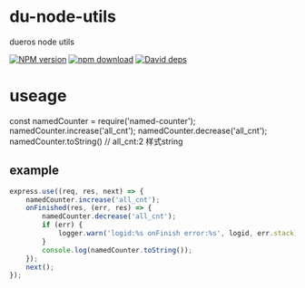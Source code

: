 # du-node-utils
dueros node utils

[![NPM version][npm-image]][npm-url]
[![npm download][download-image]][download-url]
[![David deps][david-image]][david-url]

[npm-image]: https://img.shields.io/npm/v/named-counter.svg
[npm-url]: https://npmjs.com/package/named-counter
[download-image]: https://img.shields.io/npm/dm/named-counter.svg
[download-url]: https://npmjs.com/package/named-counter
[david-image]: https://img.shields.io/david/imcooder/named-counter.svg
[david-url]: https://david-dm.org/imcooder/named-counter


# useage
const namedCounter = require('named-counter');
namedCounter.increase('all_cnt');
namedCounter.decrease('all_cnt');
namedCounter.toString() // all_cnt:2  样式string

## example
```javascript
express.use((req, res, next) => {
	namedCounter.increase('all_cnt');
	onFinished(res, (err, res) => {
		namedCounter.decrease('all_cnt');
		if (err) {
			logger.warn('logid:%s onFinish error:%s', logid, err.stack);
		}
		console.log(namedCounter.toString());
	});
	next();
});
```
